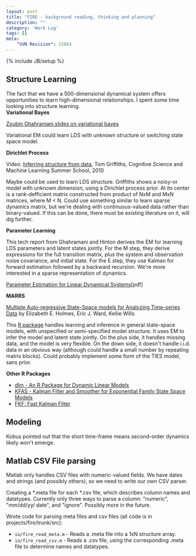 ```yaml
---
layout: post
title: "FIRE - background reading, thinking and planning"
description: ""
category: 'Work Log'
tags: []
meta: 
    "SVN Revision": 15864
---
```

{% include JB/setup %}

Structure Learning
---------------

The fact that we have a 500-dimensional dynamical system offers opportunities to learn high-dimensional relationships.  I spent some time looking into structure learning.  
**Variational Bayes**

[Zoubin Ghahramani slides on variational bayes](http://mlg.eng.cam.ac.uk/zoubin)

Variational EM could learn LDS with unknown structure or switching state space model. 

**Dirichlet Process**

Video: [Inferring structure from data](http://videolectures.net/mlss2010_griffiths_isfd/), Tom Griffiths, Cognitive Science and Machine Learning Summer School, 2010

Maybe could be used to learn LDS structure. Griffiths shows a noisy-or model with unknown dimension, using a Dirichlet process prior.  At its center is a rank-defficient matrix constructed from product of NxM and MxN matrices, where M < N.  Could use something similar to learn sparse dynamics matrix, but we're dealing with continuous-valued data rather than binary-valued.  If this can be done, there must be existing literature on it, will dig further.

**Parameter Learning**

This tech report from Ghahramani and Hinton derives the EM for learning LDS parameters and latent states jointly.  For the M step, they derive expressions for the full transition matrix, plus the system and observation noise covariance, and initial state.  For the E step, they use Kalman for forward estimation followed by a backward recursion.  We're more interested in a sparse representation of dynamics.

[Parameter Estimation for Linear Dynamical Systems](http://www.learning.eng.cam.ac.uk/zoubin/papers/tr-96-2.pdf)[pdf]

**MARRS**

[Multiple Auto-regressive State-Space models for Analyzing Time-series Data](http://journal.r-project.org/archive/2012-1/RJournal_2012-1_Holmes~et~al.pdf) by Elizabeth E. Holmes, Eric J. Ward, Kellie Wills

This [R package](http://cran.r-project.org/web/packages/MARSS/index.html) handles learning and inference in general state-space models, with unspecified or semi-specified model structure.  It uses EM to infer the model and latent state jointly.  On the plus side, it handles missing data, and the model is very flexible.  On the down side, it doesn't handle i.i.d. data in an obvious way (although could handle a small number by repeating matrix blocks).  Could probably implement some form of the TIES model, sans prior.

**Other R Packages**

* [dlm - An R Package for Dynamic Linear Models](http://www.jstatsoft.org/v36/i12/)
* [KFAS -  Kalman Filter and Smoother for Exponential Family State Space Models](http://cran.r-project.org/web/packages/KFAS/index.html)
* [FKF: Fast Kalman Filter](http://cran.r-project.org/web/packages/FKF/FKF.pdf)


Modeling
------------
Kobus pointed out that the short time-frame means second-order dynamics likely won't emerge.  

Matlab CSV File parsing
-------------------

Matlab only handles CSV files with numeric-valued fields.  We have dates and strings (and possibly others), so we need to write our own CSV parser.

Creating a *.meta file for each *.csv file, which describes column names and datatypes.  Currently only three ways to parse a column: "numeric", "mm/dd/yy/ date", and "ignore".  Possibly more in the future.

Wrote code for parsing meta files and csv files (all code is in projects/fire/trunk/src):
    
* `io/fire_read_meta.m` - Reads a .meta file into a 1xN structure array.
* `io/fire_read_csv.m` - Reads a .csv file, using the corresponding .meta file to determine names and datatypes.

